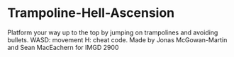 # Trampoline-Hell-Ascension
Platform your way up to the top by jumping on trampolines and avoiding bullets. WASD: movement H: cheat code. Made by Jonas McGowan-Martin and Sean MacEachern for IMGD 2900
